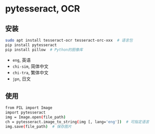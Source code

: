 # pytesseract, OCR

## 安装

```sh
sudo apt install tesseract-ocr tesseract-orc-xxx  # 语言包
pip install pytesseract
pip install pillow  # Python的图像库
```

* `eng`, 英语
* `chi-sim`, 简体中文
* `chi-tra`, 繁体中文
* `jpn`, 日文

## 使用

```sh
from PIL import Image
import pytesseract
img = Image.open(file_path)
ch = pytesseract.image_to_string(img [, lang='eng'])  # 可指定语言
img.save(file_path)  # 保存图片
```
